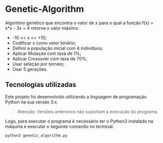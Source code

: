 # Genetic-Algorithm

Algoritmo genético que encontra o valor de x para o qual a função f(x) = x*x - 3x + 4 retorna o valor máximo .
- -10 <= x <= +10;
- Codificar x como vetor binário;
- Definir a população inicial com 4 indivíduos;
- Aplicar Mutação com taxa de 1%;
- Aplicar Crossover com taxa de 70%;
- Usar seleção por torneio;
- Usar 5  gerações. 

## Tecnologias utilizadas

Este projeto foi desenvolvido utilizando a linguagem de programação Python na sua versão 3.x.

> Atenção: Versões anteriores não suportam a execução do programa.

Logo, para executar o programa é necessário ter o Python3 instalado na máquina e executar o seguinte comando no terminal:

```console
python3 genetic_algorithm.py
```
